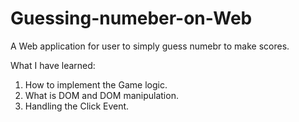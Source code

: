 # Guessing-numeber-on-Web
A Web application for user to simply guess numebr to make scores.

What I have learned:
1. How to implement the Game logic.
2. What is DOM and DOM manipulation.
3. Handling the Click Event.
